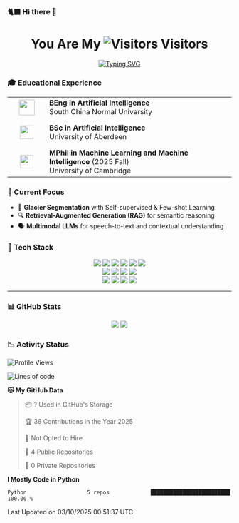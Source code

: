 ### 🐈‍⬛ Hi there 👋
<div align="center">
  <h1>
    You Are My
    <img src="https://hits.sh/github.com/Lancel0tz.svg?style=flat-square&label=no.&color=afdfe9" alt="Visitors" />
    Visitors
  </h1>
  <a href="https://git.io/typing-svg">
    <img src="https://readme-typing-svg.vercel.app?font=Fira+Code&pause=1000&center=true&vCenter=true&width=550&lines=An+Engineer+of+Artificial+Intelligence...;mostly+the+artificial+part..." alt="Typing SVG" />
  </a>
</div>


### 🎓 Educational Experience
<table>
  <tr>
    <td width="70" align="center" valign="middle">
      <img src="https://q0.itc.cn/q_70/images03/20250221/9db513114e9a443699abc991383312dc.png" width="35">
    </td>
    <td>
      <b>BEng in Artificial Intelligence</b><br>
      South China Normal University
    </td>
  </tr>
  <tr><td colspan="2" height="10"></td></tr> <!-- 空行分隔 -->
  
  <tr>
    <td width="70" align="center" valign="middle">
      <img src="https://upload.wikimedia.org/wikipedia/commons/e/e4/Shield_of_the_University_of_Aberdeen.svg" width="30">
    </td>
    <td>
      <b>BSc in Artificial Intelligence</b><br>
      University of Aberdeen
    </td>
  </tr>
  <tr><td colspan="2" height="10"></td></tr> <!-- 空行分隔 -->
  
  <tr>
    <td width="70" align="center" valign="middle">
      <img src="https://cdn.worldvectorlogo.com/logos/university-of-cambridge-2.svg" width="30">
    </td>
    <td>
      <b>MPhil in Machine Learning and Machine Intelligence</b> (2025 Fall)<br>
      University of Cambridge
    </td>
  </tr>
</table>


### 🔬 Current Focus

- 🧊 **Glacier Segmentation** with Self-supervised & Few-shot Learning
- 🔍 **Retrieval-Augmented Generation (RAG)** for semantic reasoning  
- 🗣️ **Multimodal LLMs** for speech-to-text and contextual understanding  

### 🧰 Tech Stack

<div align="center">

  <!-- Programming Languages -->
  <img src="https://img.shields.io/badge/Python-3776AB?style=flat&logo=python&logoColor=white" />
  <img src="https://img.shields.io/badge/JavaScript-F7DF1E?style=flat&logo=javascript&logoColor=black" />
  <img src="https://img.shields.io/badge/Java-007396?style=flat&logo=java&logoColor=white" />
  <img src="https://img.shields.io/badge/MATLAB-0076A8?style=flat&logo=mathworks&logoColor=white" />
  <img src="https://img.shields.io/badge/HTML5-E34F26?style=flat&logo=html5&logoColor=white" />
  <img src="https://img.shields.io/badge/CSS3-1572B6?style=flat&logo=css3&logoColor=white" />

  <br>

  <!-- AI / ML Frameworks -->
  <img src="https://img.shields.io/badge/PyTorch-EE4C2C?style=flat&logo=pytorch&logoColor=white" />
  <img src="https://img.shields.io/badge/TensorFlow-FF6F00?style=flat&logo=tensorflow&logoColor=white" />
  <img src="https://img.shields.io/badge/OpenCV-5C3EE8?style=flat&logo=opencv&logoColor=white" />
  <img src="https://img.shields.io/badge/LangChain-000000?style=flat&logo=LangChain&logoColor=white" />

  <br>

  <!-- Tools & Platforms -->
  <img src="https://img.shields.io/badge/Docker-2496ED?style=flat&logo=docker&logoColor=white" />
  <img src="https://img.shields.io/badge/Git-F05032?style=flat&logo=git&logoColor=white" />
  <img src="https://img.shields.io/badge/Linux-FCC624?style=flat&logo=linux&logoColor=black" />
  <img src="https://img.shields.io/badge/LaTeX-008080?style=flat&logo=latex&logoColor=white" />

</div>

---

### 📊 GitHub Stats

<div align="center">
  <img src="https://github-readme-stats.vercel.app/api?username=Lancel0tz&show_icons=true&theme=default&count_private=true" />
  <img src="https://github-readme-stats.vercel.app/api/top-langs/?username=Lancel0tz&layout=compact&hide=html&theme=default" />
</div>

### 📉 Activity Status
<!--START_SECTION:waka-->
![Profile Views](http://img.shields.io/badge/Profile%20Views-0-blue)

![Lines of code](https://img.shields.io/badge/From%20Hello%20World%20I%27ve%20Written-166.1%20thousand%20lines%20of%20code-blue)

**🐱 My GitHub Data** 

> 📦 ? Used in GitHub's Storage 
 > 
> 🏆 36 Contributions in the Year 2025
 > 
> 🚫 Not Opted to Hire
 > 
> 📜 4 Public Repositories 
 > 
> 🔑 0 Private Repositories 
 > 
**I Mostly Code in Python** 

```text
Python                   5 repos             █████████████████████████   100.00 % 
```




 Last Updated on 03/10/2025 00:51:37 UTC
<!--END_SECTION:waka-->

